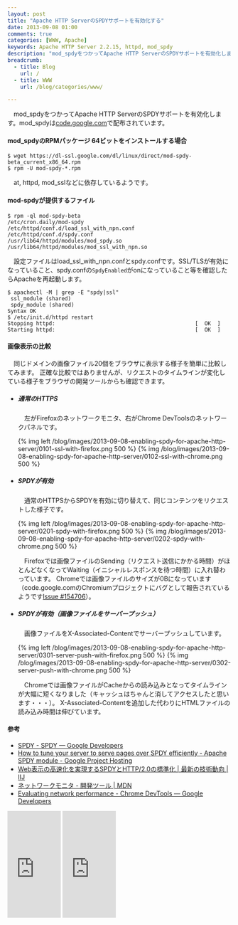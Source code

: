 ```yaml
---
layout: post
title: "Apache HTTP ServerのSPDYサポートを有効化する"
date: 2013-09-08 01:00
comments: true
categories: [WWW, Apache]
keywords: Apache HTTP Server 2.2.15, httpd, mod_spdy
description: "mod_spdyをつかってApache HTTP ServerのSPDYサポートを有効化します。"
breadcrumb:
  - title: Blog
    url: /
  - title: WWW
    url: /blog/categories/www/

---
```


　mod_spdyをつかってApache HTTP ServerのSPDYサポートを有効化します。mod_spdyは[code.google.com](http://code.google.com/p/mod-spdy/)で配布されています。<!-- more -->

#### mod_spdyのRPMパッケージ 64ビットをインストールする場合

    $ wget https://dl-ssl.google.com/dl/linux/direct/mod-spdy-beta_current_x86_64.rpm
    $ rpm -U mod-spdy-*.rpm

　at, httpd, mod_sslなどに依存しているようです。

#### mod-spdyが提供するファイル

    $ rpm -ql mod-spdy-beta
    /etc/cron.daily/mod-spdy
    /etc/httpd/conf.d/load_ssl_with_npn.conf
    /etc/httpd/conf.d/spdy.conf
    /usr/lib64/httpd/modules/mod_spdy.so
    /usr/lib64/httpd/modules/mod_ssl_with_npn.so

　設定ファイルはload_ssl_with_npn.confとspdy.confです。SSL/TLSが有効になっていること、spdy.confの`SpdyEnabled`がonになっていること等を確認したらApacheを再起動します。

    $ apachectl -M | grep -E "spdy|ssl"
     ssl_module (shared)
     spdy_module (shared)
    Syntax OK
    $ /etc/init.d/httpd restart
    Stopping httpd:                                            [  OK  ]
    Starting httpd:                                            [  OK  ]

#### 画像表示の比較

　同じドメインの画像ファイル20個をブラウザに表示する様子を簡単に比較してみます。
正確な比較ではありませんが、リクエストのタイムラインが変化している様子をブラウザの開発ツールからも確認できます。

- ##### 通常のHTTPS

  　左がFirefoxのネットワークモニタ、右がChrome DevToolsのネットワークパネルです。

  {% img left /blog/images/2013-09-08-enabling-spdy-for-apache-http-server/0101-ssl-with-firefox.png 500 %}
  {% img /blog/images/2013-09-08-enabling-spdy-for-apache-http-server/0102-ssl-with-chrome.png 500 %}

- ##### SPDYが有効

  　通常のHTTPSからSPDYを有効に切り替えて、同じコンテンツをリクエストした様子です。

  {% img left /blog/images/2013-09-08-enabling-spdy-for-apache-http-server/0201-spdy-with-firefox.png 500 %}
  {% img /blog/images/2013-09-08-enabling-spdy-for-apache-http-server/0202-spdy-with-chrome.png 500 %}

  　Firefoxでは画像ファイルのSending（リクエスト送信にかかる時間）がほとんどなくなってWaiting（イニシャルレスポンスを待つ時間）に入れ替わっています。
  Chromeでは画像ファイルのサイズが0Bになっています（code.google.comのChromiumプロジェクトにバグとして報告されているようです[Issue #154706](https://code.google.com/p/chromium/issues/detail?id=154706)）。

- ##### SPDYが有効（画像ファイルをサーバープッシュ）

  　画像ファイルをX-Associated-Contentでサーバープッシュしています。

  {% img left /blog/images/2013-09-08-enabling-spdy-for-apache-http-server/0301-server-push-with-firefox.png 500 %}
  {% img /blog/images/2013-09-08-enabling-spdy-for-apache-http-server/0302-server-push-with-chrome.png 500 %}

  　Chromeでは画像ファイルがCacheからの読み込みとなってタイムラインが大幅に短くなりました（キャッシュはちゃんと消してアクセスしたと思います・・・）。
  X-Associated-Contentを追加した代わりにHTMLファイルの読み込み時間は伸びています。

#### 参考

- [SPDY - SPDY &mdash; Google Developers](https://developers.google.com/speed/spdy/)
- [How to tune your server to serve pages over SPDY efficiently - Apache SPDY module - Google Project Hosting](http://code.google.com/p/mod-spdy/wiki/OptimizingForSpdy)
- [Web表示の高速化を実現するSPDYとHTTP/2.0の標準化 | 最新の技術動向 | IIJ](http://www.iij.ad.jp/company/development/tech/activities/spdy/)
- [ネットワークモニタ - 開発ツール | MDN](https://developer.mozilla.org/ja/docs/Tools/Network_Monitor)
- [Evaluating network performance - Chrome DevTools &mdash; Google Developers](https://developers.google.com/chrome-developer-tools/docs/network)

<iframe src="http://rcm-fe.amazon-adsystem.com/e/cm?lt1=_top&bc1=000000&IS2=1&bg1=FFFFFF&fc1=000000&lc1=0000FF&t=seijimomotobl-22&o=9&p=8&l=as4&m=amazon&f=ifr&ref=ss_til&asins=4774150363" style="width:120px;height:240px;" scrolling="no" marginwidth="0" marginheight="0" frameborder="0"></iframe>
<iframe src="http://rcm-fe.amazon-adsystem.com/e/cm?lt1=_top&bc1=000000&IS2=1&bg1=FFFFFF&fc1=000000&lc1=0000FF&t=seijimomotobl-22&o=9&p=8&l=as4&m=amazon&f=ifr&ref=ss_til&asins=477415783X" style="width:120px;height:240px;" scrolling="no" marginwidth="0" marginheight="0" frameborder="0"></iframe>
